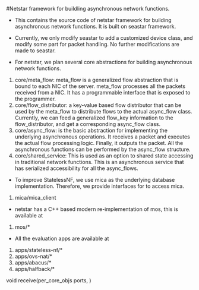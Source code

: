 #Netstar framework for buildling asynchronous network functions.

* This contains the source code of netstar framework for building asynchronous network functions. It is built on seastar framework.

* Currently, we only modify seastar to add a customized device class, and modify some part for packet handling. No further modifications are made to seastar.

* For netstar, we plan several core abstractions for building asynchronous network functions.
1. core/meta_flow: meta_flow is a generalized flow abstraction that is bound to each NIC of the server. meta_flow processes all the packets received from a NIC. It has a programmable interface that is exposed to the programmer.
2. core/flow_distributor: a key-value based flow distributor that can be used by the meta_flow to distribute flows to the actual async_flow class. Currently, we can feed a generalized flow_key information to the flow_distributor, and get a corresponding async_flow class.
3. core/async_flow: is the basic abstraction for implementing the underlying asynchronous operations. It receives a packet and executes the actual flow processing logic. Finally, it outputs the packet. All the asynchronous functions can be performed by the async_flow structure.
4. core/shared_service: This is used as an option to shared state accessing in traditional network functions. This is an asynchronous service that has serialized accessibility for all the async_flows.

* To improve StatelessNF, we use mica as the underlying database implementation. Therefore, we provide interfaces for to access mica.
1. mica/mica_client

* netstar has a C++ based modern re-implementation of mos, this is available at
1. mos/*

* All the evaluation apps are available at
1. apps/stateless-nf/*
2. apps/ovs-nat/*
3. apps/abacus/*
4. apps/halfback/*

void receive(per_core_objs<port> ports, )
